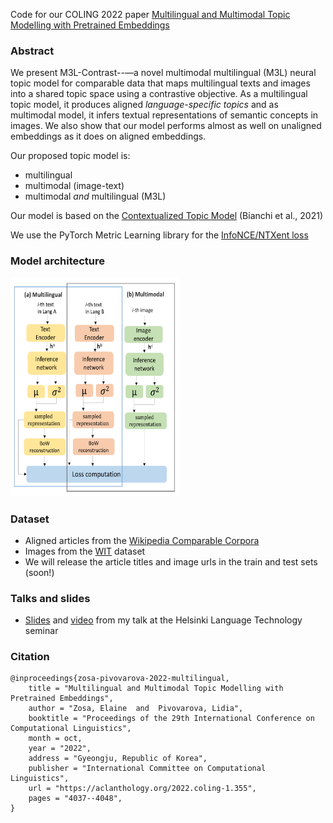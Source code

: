 Code for our COLING 2022 paper [Multilingual and Multimodal Topic Modelling with Pretrained Embeddings](https://aclanthology.org/2022.coling-1.355)

### Abstract

We present M3L-Contrast--—a novel multimodal multilingual (M3L) neural topic model for comparable data that maps multilingual texts and images into a shared topic space using a contrastive objective. As a multilingual topic model, it produces aligned *language-specific topics* and as multimodal model, it infers textual representations of semantic concepts in images. We also show that our model performs almost as well on unaligned embeddings as it does on aligned embeddings.

Our proposed topic model is:
- multilingual 
- multimodal (image-text) 
- multimodal *and* multilingual (M3L)

Our model is based on the [Contextualized Topic Model](https://github.com/MilaNLProc/contextualized-topic-models) (Bianchi et al., 2021)

We use the PyTorch Metric Learning library for the [InfoNCE/NTXent loss](https://github.com/KevinMusgrave/pytorch-metric-learning/)

### Model architecture

<img src="https://github.com/ezosa/M3L-topic-model/blob/master/images/multilingual_and_multimodal.png" width="270" height="350" />

### Dataset
- Aligned articles from the [Wikipedia Comparable Corpora](https://linguatools.org/tools/corpora/wikipedia-comparable-corpora/)
- Images from the [WIT](https://github.com/google-research-datasets/wit) dataset
- We will release the article titles and image urls in the train and test sets (soon!)

### Talks and slides
- [Slides](https://blogs.helsinki.fi/language-technology/files/2022/11/LT-seminar-Elaine-Zosa-2022-11-10.pdf) and [video](https://unitube.it.helsinki.fi/unitube/embed.html?id=dae2b02d-47e7-46b0-adc3-86da8034ed58) from my talk at the Helsinki Language Technology seminar


### Citation
```
@inproceedings{zosa-pivovarova-2022-multilingual,
    title = "Multilingual and Multimodal Topic Modelling with Pretrained Embeddings",
    author = "Zosa, Elaine  and  Pivovarova, Lidia",
    booktitle = "Proceedings of the 29th International Conference on Computational Linguistics",
    month = oct,
    year = "2022",
    address = "Gyeongju, Republic of Korea",
    publisher = "International Committee on Computational Linguistics",
    url = "https://aclanthology.org/2022.coling-1.355",
    pages = "4037--4048",
}
```
